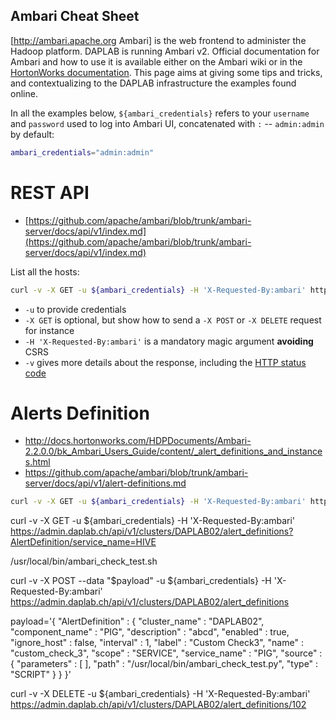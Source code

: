 Ambari Cheat Sheet
----

[http://ambari.apache.org Ambari] is the web frontend to administer the Hadoop platform.
DAPLAB is running Ambari v2. Official documentation for Ambari and how to use
it is available either on the Ambari wiki or in the 
[HortonWorks documentation](http://docs.hortonworks.com/HDPDocuments/Ambari-2.2.0.0/bk_Ambari_Users_Guide/content/ch_Overview_Ambari_Users_Guide.html).
This page aims at giving some tips and tricks, and contextualizing to the DAPLAB
infrastructure the examples found online.

In all the examples below, `${ambari_credentials}` refers to your `username` and `password`
used to log into Ambari UI, concatenated with `:` -- `admin:admin` by default:

```bash
ambari_credentials="admin:admin"
```

# REST API

* [https://github.com/apache/ambari/blob/trunk/ambari-server/docs/api/v1/index.md](https://github.com/apache/ambari/blob/trunk/ambari-server/docs/api/v1/index.md)

List all the hosts:

```bash
curl -v -X GET -u ${ambari_credentials} -H 'X-Requested-By:ambari' https://admin.daplab.ch/api/v1/clusters/DAPLAB02/hosts
```

* `-u` to provide credentials
* `-X GET` is optional, but show how to send a `-X POST` or `-X DELETE` request for instance
* `-H 'X-Requested-By:ambari'` is a mandatory magic argument __avoiding__ CSRS
* `-v` gives more details about the response, including the [HTTP status code](http://en.wikipedia.org/wiki/List_of_HTTP_status_codes)


# Alerts Definition

* http://docs.hortonworks.com/HDPDocuments/Ambari-2.2.0.0/bk_Ambari_Users_Guide/content/_alert_definitions_and_instances.html
* https://github.com/apache/ambari/blob/trunk/ambari-server/docs/api/v1/alert-definitions.md

```bash
curl -v -X GET -u ${ambari_credentials} -H 'X-Requested-By:ambari' https://admin.daplab.ch/api/v1/clusters/DAPLAB02/alert_definitions
```

curl -v -X GET -u ${ambari_credentials} -H 'X-Requested-By:ambari' https://admin.daplab.ch/api/v1/clusters/DAPLAB02/alert_definitions?AlertDefinition/service_name=HIVE




/usr/local/bin/ambari_check_test.sh

curl -v -X POST --data "$payload" -u ${ambari_credentials} -H 'X-Requested-By:ambari' https://admin.daplab.ch/api/v1/clusters/DAPLAB02/alert_definitions

payload='{
  "AlertDefinition" : {
    "cluster_name" : "DAPLAB02",
    "component_name" : "PIG",
    "description" : "abcd",
    "enabled" : true,
    "ignore_host" : false,
    "interval" : 1,
    "label" : "Custom Check3",
    "name" : "custom_check_3",
    "scope" : "SERVICE",
    "service_name" : "PIG",
    "source" : {
      "parameters" : [ ],
      "path" : "/usr/local/bin/ambari_check_test.py",
      "type" : "SCRIPT"
    }
  }
}'

curl -v -X DELETE -u ${ambari_credentials} -H 'X-Requested-By:ambari' https://admin.daplab.ch/api/v1/clusters/DAPLAB02/alert_definitions/102




